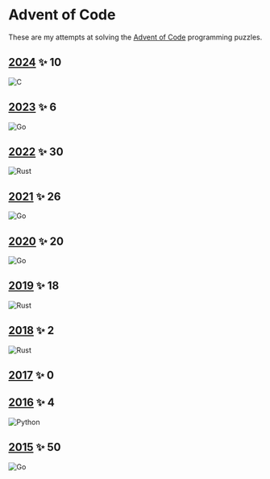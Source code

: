 # Advent of Code

These are my attempts at solving the [Advent of Code](https://adventofcode.com) programming puzzles.

## [2024][2024] ✨ 10

![C]

## [2023][2023] ✨ 6

![Go]

## [2022][2022] ✨ 30

![Rust]

## [2021][2021] ✨ 26

![Go]

## [2020][2020] ✨ 20

![Go]

## [2019][2019] ✨ 18

![Rust]

## [2018][2018] ✨ 2

![Rust]

## [2017][2017] ✨ 0

## [2016][2016] ✨ 4

![Python]

## [2015][2015] ✨ 50

![Go]

[2024]: https://adventofcode.com/2024
[2023]: https://adventofcode.com/2023
[2022]: https://adventofcode.com/2022
[2021]: https://adventofcode.com/2021
[2020]: https://adventofcode.com/2020
[2019]: https://adventofcode.com/2019
[2018]: https://adventofcode.com/2018
[2017]: https://adventofcode.com/2017
[2016]: https://adventofcode.com/2016
[2015]: https://adventofcode.com/2015
[Go]: https://img.shields.io/badge/go-%2300ADD8.svg?style=for-the-badge&logo=go&logoColor=white
[Python]: https://img.shields.io/badge/python-3670A0?style=for-the-badge&logo=python&logoColor=ffdd54
[Rust]: https://img.shields.io/badge/rust-%23000000.svg?style=for-the-badge&logo=rust&logoColor=white
[C]: https://img.shields.io/badge/c-%2300599C.svg?style=for-the-badge&logo=c&logoColor=white
